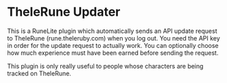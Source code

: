 # TheleRune Updater
This is a RuneLite plugin which automatically sends an API update request to TheleRune (rune.theleruby.com) when you log out. You need the API key in order for the update request to actually work. You can optionally choose how much experience must have been earned before sending the request.

This plugin is only really useful to people whose characters are being tracked on TheleRune.